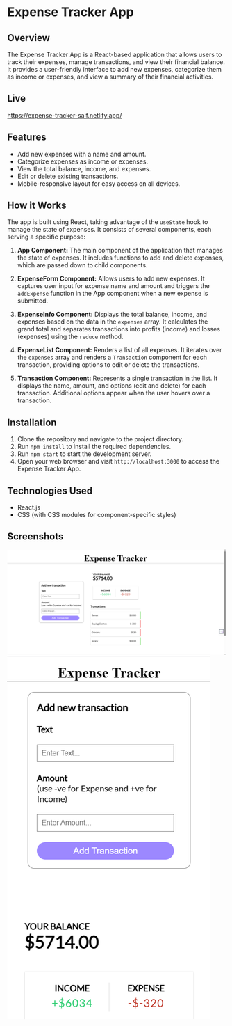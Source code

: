 # Expense Tracker App


## Overview

The Expense Tracker App is a React-based application that allows users to track their expenses, manage transactions, and view their financial balance. It provides a user-friendly interface to add new expenses, categorize them as income or expenses, and view a summary of their financial activities.

## Live
https://expense-tracker-saif.netlify.app/

## Features

- Add new expenses with a name and amount.
- Categorize expenses as income or expenses.
- View the total balance, income, and expenses.
- Edit or delete existing transactions.
- Mobile-responsive layout for easy access on all devices.

## How it Works

The app is built using React, taking advantage of the `useState` hook to manage the state of expenses. It consists of several components, each serving a specific purpose:

1. **App Component:** The main component of the application that manages the state of expenses. It includes functions to add and delete expenses, which are passed down to child components.

2. **ExpenseForm Component:** Allows users to add new expenses. It captures user input for expense name and amount and triggers the `addExpense` function in the App component when a new expense is submitted.

3. **ExpenseInfo Component:** Displays the total balance, income, and expenses based on the data in the `expenses` array. It calculates the grand total and separates transactions into profits (income) and losses (expenses) using the `reduce` method.

4. **ExpenseList Component:** Renders a list of all expenses. It iterates over the `expenses` array and renders a `Transaction` component for each transaction, providing options to edit or delete the transactions.

5. **Transaction Component:** Represents a single transaction in the list. It displays the name, amount, and options (edit and delete) for each transaction. Additional options appear when the user hovers over a transaction.

## Installation

1. Clone the repository and navigate to the project directory.
2. Run `npm install` to install the required dependencies.
3. Run `npm start` to start the development server.
4. Open your web browser and visit `http://localhost:3000` to access the Expense Tracker App.

## Technologies Used

- React.js
- CSS (with CSS modules for component-specific styles)

## Screenshots

![Desktop View](./src/Screenshots/Desktop%20view.png)
![Mobile View](./src/Screenshots/Mobile%20Phone%20View.png)


